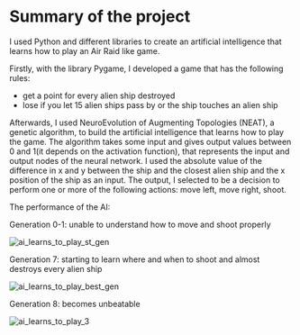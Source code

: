 # Summary of the project
 
 I used Python and different libraries to create an artificial intelligence that learns how to play an Air Raid like game.


 Firstly, with the library Pygame, I developed a game that has the following rules:
 - get a point for every alien ship destroyed 
 - lose if you let 15 alien ships pass by or the ship touches an alien ship


 Afterwards, I used NeuroEvolution of Augmenting Topologies (NEAT), a genetic algorithm, to build the artificial intelligence that learns how to play the game. The algorithm takes some input and gives output values between 0 and 1(it depends on the activation function), that represents the input and output nodes of the neural network. I used the absolute value of the difference in x and y between the ship and the closest alien ship and the x position of the ship as an input. The output, I selected to be a decision to perform one or more of the following actions: move left, move right, shoot.


 The performance of the AI:

 Generation 0-1: unable to understand how to move and shoot properly
 
![ai_learns_to_play_st_gen](https://user-images.githubusercontent.com/75032781/200827147-af6f494c-70b1-4f06-bd9f-9d1fba8a8d3e.gif)


Generation 7: starting to learn where and when to shoot and almost destroys every alien ship

![ai_learns_to_play_best_gen](https://user-images.githubusercontent.com/75032781/200835477-b24249ff-2460-4b7c-a13c-f413e0f29171.gif)


Generation 8: becomes unbeatable

![ai_learns_to_play_3](https://user-images.githubusercontent.com/75032781/206681085-ac2c5e7c-8e96-4dbf-82db-c77744860b3c.gif)
